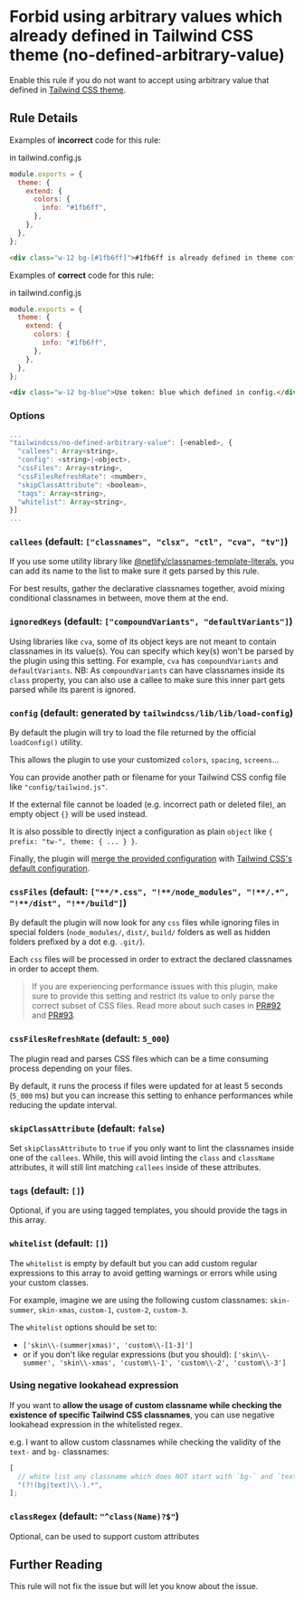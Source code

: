# Forbid using arbitrary values which already defined in Tailwind CSS theme (no-defined-arbitrary-value)

Enable this rule if you do not want to accept using arbitrary value that defined in [Tailwind CSS theme](https://tailwindcss.com/docs/theme).

## Rule Details

Examples of **incorrect** code for this rule:

in tailwind.config.js

```js
module.exports = {
  theme: {
    extend: {
      colors: {
        info: "#1fb6ff",
      },
    },
  },
};
```

```html
<div class="w-12 bg-[#1fb6ff]">#1fb6ff is already defined in theme config</div>
```

Examples of **correct** code for this rule:

in tailwind.config.js

```js
module.exports = {
  theme: {
    extend: {
      colors: {
        info: "#1fb6ff",
      },
    },
  },
};
```

```html
<div class="w-12 bg-blue">Use token: blue which defined in config.</div>
```

### Options

```js
...
"tailwindcss/no-defined-arbitrary-value": [<enabled>, {
  "callees": Array<string>,
  "config": <string>|<object>,
  "cssFiles": Array<string>,
  "cssFilesRefreshRate": <number>,
  "skipClassAttribute": <boolean>,
  "tags": Array<string>,
  "whitelist": Array<string>,
}]
...
```

### `callees` (default: `["classnames", "clsx", "ctl", "cva", "tv"]`)

If you use some utility library like [@netlify/classnames-template-literals](https://github.com/netlify/classnames-template-literals), you can add its name to the list to make sure it gets parsed by this rule.

For best results, gather the declarative classnames together, avoid mixing conditional classnames in between, move them at the end.

### `ignoredKeys` (default: `["compoundVariants", "defaultVariants"]`)

Using libraries like `cva`, some of its object keys are not meant to contain classnames in its value(s).
You can specify which key(s) won't be parsed by the plugin using this setting.
For example, `cva` has `compoundVariants` and `defaultVariants`.
NB: As `compoundVariants` can have classnames inside its `class` property, you can also use a callee to make sure this inner part gets parsed while its parent is ignored.

### `config` (default: generated by `tailwindcss/lib/lib/load-config`)

By default the plugin will try to load the file returned by the official `loadConfig()` utility.

This allows the plugin to use your customized `colors`, `spacing`, `screens`...

You can provide another path or filename for your Tailwind CSS config file like `"config/tailwind.js"`.

If the external file cannot be loaded (e.g. incorrect path or deleted file), an empty object `{}` will be used instead.

It is also possible to directly inject a configuration as plain `object` like `{ prefix: "tw-", theme: { ... } }`.

Finally, the plugin will [merge the provided configuration](https://tailwindcss.com/docs/configuration#referencing-in-java-script) with [Tailwind CSS's default configuration](https://github.com/tailwindlabs/tailwindcss/blob/master/stubs/defaultConfig.stub.js).

### `cssFiles` (default: `["**/*.css", "!**/node_modules", "!**/.*", "!**/dist", "!**/build"]`)

By default the plugin will now look for any `css` files while ignoring files in special folders (`node_modules/`, `dist/`, `build/` folders as well as hidden folders prefixed by a dot e.g. `.git/`).

Each `css` files will be processed in order to extract the declared classnames in order to accept them.

> If you are experiencing performance issues with this plugin, make sure to provide this setting and restrict its value to only parse the correct subset of CSS files. Read more about such cases in [PR#92](https://github.com/francoismassart/eslint-plugin-tailwindcss/pull/92) and [PR#93](https://github.com/francoismassart/eslint-plugin-tailwindcss/pull/93).

### `cssFilesRefreshRate` (default: `5_000`)

The plugin read and parses CSS files which can be a time consuming process depending on your files.

By default, it runs the process if files were updated for at least 5 seconds (`5_000` ms) but you can increase this setting to enhance performances while reducing the update interval.

### `skipClassAttribute` (default: `false`)

Set `skipClassAttribute` to `true` if you only want to lint the classnames inside one of the `callees`.
While, this will avoid linting the `class` and `className` attributes, it will still lint matching `callees` inside of these attributes.

### `tags` (default: `[]`)

Optional, if you are using tagged templates, you should provide the tags in this array.

### `whitelist` (default: `[]`)

The `whitelist` is empty by default but you can add custom regular expressions to this array to avoid getting warnings or errors while using your custom classes.

For example, imagine we are using the following custom classnames: `skin-summer`, `skin-xmas`, `custom-1`, `custom-2`, `custom-3`.

The `whitelist` options should be set to:

- `['skin\\-(summer|xmas)', 'custom\\-[1-3]']`
- or if you don't like regular expressions (but you should):
  `['skin\\-summer', 'skin\\-xmas', 'custom\\-1', 'custom\\-2', 'custom\\-3']`

### Using negative lookahead expression

If you want to **allow the usage of custom classname while checking the existence of specific Tailwind CSS classnames**, you can use negative lookahead expression in the whitelisted regex.

e.g. I want to allow custom classnames while checking the validity of the `text-` and `bg-` classnames:

```js
[
  // white list any classname which does NOT start with `bg-` and `text-`
  "(?!(bg|text)\\-).*",
];
```

### `classRegex` (default: `"^class(Name)?$"`)

Optional, can be used to support custom attributes

## Further Reading

This rule will not fix the issue but will let you know about the issue.
